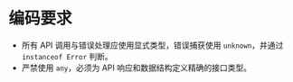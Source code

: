 # 编码要求
- 所有 API 调用与错误处理应使用显式类型，错误捕获使用 `unknown`，并通过 `instanceof Error` 判断。
- 严禁使用 `any`，必须为 API 响应和数据结构定义精确的接口类型。